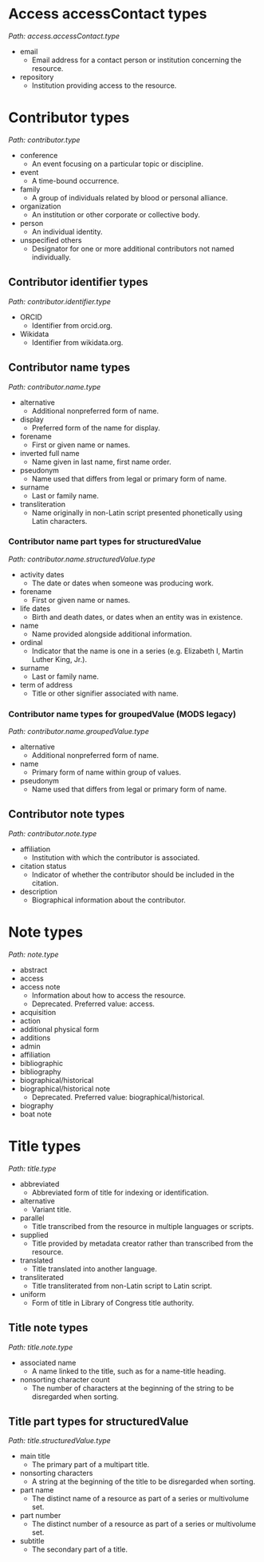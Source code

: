 # Access accessContact types
_Path: access.accessContact.type_
  * email
     * Email address for a contact person or institution concerning the resource.
  * repository
     * Institution providing access to the resource.
# Contributor types
_Path: contributor.type_
  * conference
    * An event focusing on a particular topic or discipline.
  * event
    * A time-bound occurrence.
  * family
    * A group of individuals related by blood or personal alliance.
  * organization
    * An institution or other corporate or collective body.
  * person
    * An individual identity.
  * unspecified others
    * Designator for one or more additional contributors not named individually.
## Contributor identifier types
_Path: contributor.identifier.type_
  * ORCID
    * Identifier from orcid.org.
  * Wikidata
    * Identifier from wikidata.org.
## Contributor name types
_Path: contributor.name.type_
  * alternative
    * Additional nonpreferred form of name.
  * display
    * Preferred form of the name for display.
  * forename
    * First or given name or names.
  * inverted full name
    * Name given in last name, first name order.
  * pseudonym
    * Name used that differs from legal or primary form of name.
  * surname
    * Last or family name.
  * transliteration
    * Name originally in non-Latin script presented phonetically using Latin characters.
### Contributor name part types for structuredValue
_Path: contributor.name.structuredValue.type_
  * activity dates
    * The date or dates when someone was producing work.
  * forename
    * First or given name or names.
  * life dates
    * Birth and death dates, or dates when an entity was in existence.
  * name
    * Name provided alongside additional information.
  * ordinal
    * Indicator that the name is one in a series (e.g. Elizabeth I, Martin Luther King, Jr.).
  * surname
    * Last or family name.
  * term of address
    * Title or other signifier associated with name.
### Contributor name types for groupedValue (MODS legacy)
_Path: contributor.name.groupedValue.type_
  * alternative
    * Additional nonpreferred form of name.
  * name
    * Primary form of name within group of values.
  * pseudonym
    * Name used that differs from legal or primary form of name.
## Contributor note types
_Path: contributor.note.type_
  * affiliation
    * Institution with which the contributor is associated.
  * citation status
    * Indicator of whether the contributor should be included in the citation.
  * description
    * Biographical information about the contributor.
# Note types
_Path: note.type_
  * abstract
  * access
  * access note
    * Information about how to access the resource.
    * Deprecated. Preferred value: access.
  * acquisition
  * action
  * additional physical form
  * additions
  * admin
  * affiliation
  * bibliographic
  * bibliography
  * biographical/historical
  * biographical/historical note
    * Deprecated. Preferred value: biographical/historical.
  * biography
  * boat note
# Title types
_Path: title.type_
  * abbreviated
    * Abbreviated form of title for indexing or identification.
  * alternative
    * Variant title.
  * parallel
    * Title transcribed from the resource in multiple languages or scripts.
  * supplied
    * Title provided by metadata creator rather than transcribed from the resource.
  * translated
    * Title translated into another language.
  * transliterated
    * Title transliterated from non-Latin script to Latin script.
  * uniform
    * Form of title in Library of Congress title authority.
## Title note types
_Path: title.note.type_
  * associated name
    * A name linked to the title, such as for a name-title heading.
  * nonsorting character count
    * The number of characters at the beginning of the string to be disregarded when sorting.
## Title part types for structuredValue
_Path: title.structuredValue.type_
  * main title
    * The primary part of a multipart title.
  * nonsorting characters
    * A string at the beginning of the title to be disregarded when sorting.
  * part name
    * The distinct name of a resource as part of a series or multivolume set.
  * part number
    * The distinct number of a resource as part of a series or multivolume set.
  * subtitle
    * The secondary part of a title.
